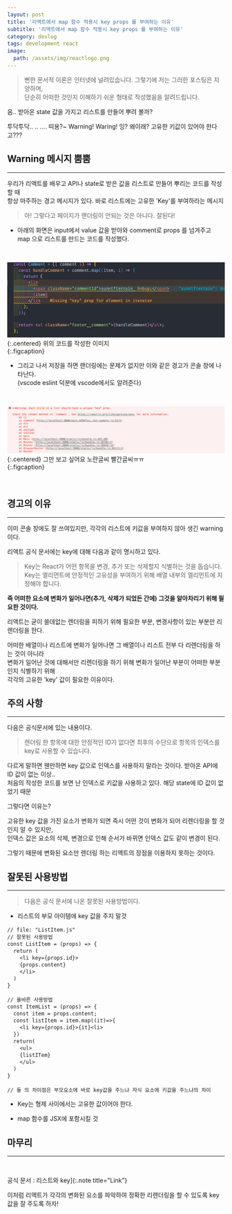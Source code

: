 ```yaml
---
layout: post
title: '리액트에서 map 함수 적용시 key props 를 부여하는 이유'
subtitle: '리액트에서 map 함수 적용시 key props 를 부여하는 이유'
category: devlog
tags: development react
image:
  path: /assets/img/reactlogo.png
---
```

[공식 문서 : 리스트와 key]:https://ko.reactjs.org/docs/lists-and-keys.html

> 뻔한 문서적 이론은 인터넷에 널려있습니다. 그렇기에 저는 그러한 포스팅은 지양하며,  
> 단순히 어떠한 것인지 이해하기 쉬운 형태로 작성했음을 알려드립니다.  

음.. 받아온 state 값을 가지고 리스트를 만들어 뿌려 볼까?  

투닥투닥.. .. .... 띠용?~ Warning! Waring! 잉? 왜이래? 고유한 키값이 있어야 한다고???  

<!-- more -->

## Warning 메시지 뿜뿜  
---  

우리가 리액트를 배우고 API나 state로 받은 값을 리스트로 만들어 뿌리는 코드를 작성할 때  
항상 마주하는 경고 메시지가 있다. 바로 리스트에는 고유한 'Key'를 부여하라는 메시지  

> 아! 그렇다고 페이지가 랜더링이 안되는 것은 아니다. 잘된다!  

- 아래의 화면은 input에서 value 값을 받아와 comment로 props 를 넘겨주고  
map 으로 리스트를 만드는 코드를 작성했다.  

<br>  

![코드사진](/assets/img/develop/2022-03-16-develop/2022-03-16-key-01.png){:.centered}
위의 코드를 작성한 이미지  
{:.figcaption}

- 그리고 나서 저장을 하면 랜더링에는 문제가 없지만 이와 같은 경고가 콘솔 창에 나타난다.  
(vscode eslint 덕분에 vscode에서도 알려준다)

<br>  

![경고사진](/assets/img/develop/2022-03-16-develop/2022-03-16-key-02.png){:.centered}
그만 보고 싶어요 노란글씨 빨간글씨ㅠㅠ  
{:.figcaption}

<br>  

## 경고의 이유  
---  

이미 콘솔 창에도 잘 쓰여있지만, 각각의 리스트에 키값을 부여하지 않아 생긴 warning이다.  

리액트 공식 문서에는 key에 대해 다음과 같이 명시하고 있다.  

> Key는 React가 어떤 항목을 변경, 추가 또는 삭제할지 식별하는 것을 돕습니다.  
> Key는 엘리먼트에 안정적인 고유성을 부여하기 위해 배열 내부의 엘리먼트에 지정해야 합니다.  

**즉 어떠한 요소에 변화가 일어나면(추가, 삭제가 되었든 간에) 그것을 알아차리기 위해 필요한 것이다.**  

리액트는 굳이 쓸데없는 렌더링을 피하기 위해 필요한 부분, 변경사항이 있는 부분만 리렌더링을 한다.  
 
어떠한 배열이나 리스트에 변화가 일어나면 그 배열이나 리스트 전부 다 리렌더링을 하는 것이 아니라  
변화가 일어난 것에 대해서만 리렌더링을 하기 위해 변화가 일어난 부분이 어떠한 부분인지 식별하기 위해  
각각의 고유한 'key' 값이 필요한 이유이다.  

## 주의 사항  
---  

다음은 공식문서에 있는 내용이다.  

> 렌더링 한 항목에 대한 안정적인 ID가 없다면 최후의 수단으로 항목의 인덱스를 key로 사용할 수 있습니다.  

다르게 말하면 웬만하면 key 값으로 인덱스를 사용하지 말라는 것이다. 받아온 API에 ID 값이 없는 이상..  
처음의 작성한 코드를 보면 난 인덱스로 키값을 사용하고 있다. 해당 state에 ID 값이 없었기 때문  

그렇다면 이유는?  

고유한 key 값을 가진 요소가 변화가 되면 즉시 어떤 것이 변화가 되어 리렌더링을 할 것인지 알 수 있지만,  
인덱스 값은 요소의 삭제, 변경으로 인해 순서가 바뀌면 인덱스 값도 같이 변경이 된다.  

그렇기 때문에 변화된 요소만 렌더링 하는 리액트의 장점을 이용하지 못하는 것이다.  


## 잘못된 사용방법  
---  

>다음은 공식 문서에 나온 잘못된 사용방법이다.  

* 리스트의 부모 아이템에 key 값을 주지 말것  

```react  
// file: "ListItem.js"  
// 잘못된 사용방법  
const ListItem = (props) => {
  return (
    <li key={props.id}>
    {props.content}
    </li>
  )
}

// 올바른 사용방법  
const ItemList = (props) => {
  const item = props.content;
  const listItem = item.map((it)=>{
    <li key={props.id}>{it}<li>
  })
  return(
    <ul>
    {listITem}
    </ul>
  )
}

// 둘 의 차이점은 부모요소에 바로 key값을 주느냐 자식 요소에 키값을 주느냐의 차이  
```  

* Key는 형제 사이에서는 고유한 값이어야 한다.  

* map 함수를 JSX에 포함시킬 것  

## 마무리  
---  

<br>  

공식 문서 : 리스트와 key]{:.note title="Link"}  

이처럼 리액트가 각각의 변화된 요소를 파악하여 정확한 리렌더링을 할 수 있도록 key값을 잘 주도록 하자!  




